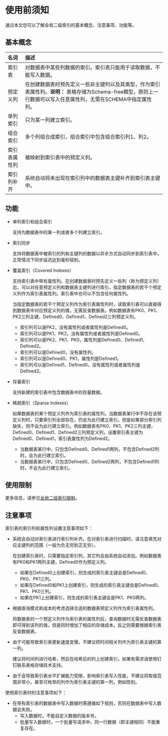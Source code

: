 # 使用前须知

通过本文您可以了解全局二级索引的基本概念、注意事项、功能等。

## 基本概念

|名词|描述|
|:-|:-|
|索引表|对数据表中某些列数据的索引。索引表只能用于读取数据，不能写入数据。 |
|预定义列|在创建数据表时预先定义一些非主键列以及其类型，作为索引表属性列。**说明：** 表格存储为Schema-free模型，原则上一行数据可以写入任意属性列，无需在SCHEMA中指定属性列。 |
|单列索引|只为某一列建立索引。|
|组合索引|多个列组合成索引，组合索引中包含组合索引列1、列2。|
|索引表属性列|被映射到索引表中的预定义列。|
|索引列补齐|系统自动将未出现在索引列中的数据表主键补齐到索引表主键中。|

## 功能

-   单列索引和组合索引

    支持为数据表中的某一列或者多个列建立索引。

-   索引同步

    支持将数据表中被索引的列和主键列的数据以异步方式自动同步到索引表中，正常情况下同步延迟达到毫秒级别。

-   覆盖索引（Covered Indexes）

    支持索引表中带有属性列。在创建数据表时预先定义一些列（称为预定义列）后，可以对任意预定义列和数据表主键列进行索引，指定数据表的若干个预定义列作为索引表属性列。索引表中也可以不包含任何属性列。

    当指定数据表的若干个预定义列作为索引表属性列时，读取索引表可以直接得到数据表中对应预定义列的值，无需反查数据表。例如数据表有PK0、PK1、PK2三列主键，Defined0、Defined1、Defined2三列预定义列。

    -   索引列可以是PK2，没有属性列或者属性列是Defined0。
    -   索引列可以是PK1、PK2，没有属性列或者属性列是Defined0。
    -   索引列可以是PK2、PK1、PK0，属性列是Defined0、Defined1、Defined2。
    -   索引列可以是Defined0，没有属性列。
    -   索引列可以是Defined0、PK1，属性列是Defined1。
    -   索引列可以是Defined1、Defined0，没有属性列或者属性列是Defined2。
-   存量索引

    支持新建的索引表中包含数据表中的存量数据。

-   稀疏索引（Sparse Indexes）

    如果数据表的某个预定义列作为索引表的属性列，当数据表某行中不存在该预定义列时，只要索引列全部存在，仍会为此行建立索引。但是如果部分索引列缺失，则不会为此行建立索引。例如数据表有PK0、PK1、PK2三列主键，Defined0、Defined1、Defined2三列预定义列，设置索引表主键为Defined0、Defined1，索引表属性列为Defined2。

    -   当数据表某行中，只包含Defined0、Defined1两列，不包含Defined2列时，会为此行建立索引。
    -   当数据表某行中，只包含Defined0、Defined2两列，不包含Defined1列时，不会为此行建立索引。

## 使用限制

更多信息，请参见[全局二级索引限制](/cn.zh-CN/功能介绍/使用限制/全局二级索引限制.md)。

## 注意事项

索引表的索引列和属性列设置注意事项如下：

-   系统会自动对索引表进行索引列补齐。在对索引表进行扫描时，请注意填充对应主键列的范围（一般为负无穷到正无穷）。

    在创建索引表时，只需要指定索引列，其它列会由系统自动添加。例如数据表有PK0和PK1两列主键，Defined0作为预定义列。

    -   如果在Defined0上创建索引，则生成的索引表主键会是Defined0、PK0、PK1三列。
    -   如果在Defined0和PK1上创建索引，则生成的索引表主键会是Defined0、PK1、PK0三列。
    -   如果在PK1上创建索引，则生成的索引表主键会是PK1、PK0两列。
-   根据查询模式和成本的考虑选择合适的数据表预定义列作为索引表属性列。

    将数据表的一个预定义列作为索引表的属性列后，查询数据时无需反查数据表即可得到该列的值，但是同时增加了相应的存储成本。反之则需要根据索引表反查数据表。

-   由于可能导致索引表更新速度变慢，不建议把时间相关列作为索引表主键的第一列。

    建议将时间列进行哈希，然后在哈希后的列上创建索引，如果有需求请使用钉钉联系表格存储技术支持。

-   由于会导致索引表水平扩展能力受限，影响索引表写入性能，不建议将取值范围非常小，甚至可枚举的列作为索引表主键的第一列，例如性别。

使用索引表时的注意事项如下：

-   在带有索引表的数据表中写入数据时需遵循如下规则，否则在数据表中写入数据会失败。
    -   写入数据时，不能自定义数据的版本号。
    -   批量写入数据时，一个批量写请求中，同一行数据（即主键相同）不能重复存在。

